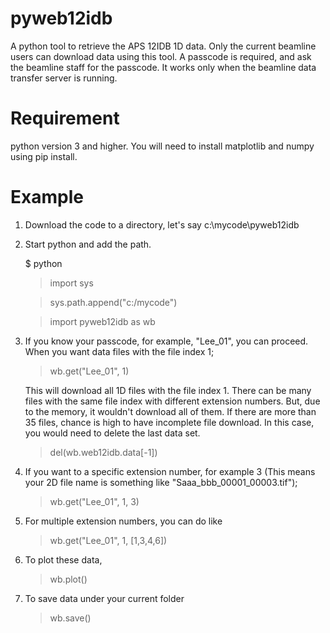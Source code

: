 # pyweb12idb
 A python tool to retrieve the APS 12IDB 1D data. Only the current beamline users can download data using this tool. A passcode is required, and ask the beamline staff for the passcode. It works only when the beamline data transfer server is running.

# Requirement
 python version 3 and higher.
 You will need to install matplotlib and numpy using pip install.

# Example
 1. Download the code to a directory, let's say c:\mycode\pyweb12idb
 2. Start python and add the path.
    
    $ python
    
    >import sys
    
    >sys.path.append("c:/mycode")
    
    >import pyweb12idb as wb
 3. If you know your passcode, for example, "Lee_01", you can proceed. When you want data files with the file index 1;
    
    >wb.get("Lee_01", 1)
    
    This will download all 1D files with the file index 1. There can be many files with the same file index with different extension numbers.
    But, due to the memory, it wouldn't download all of them. If there are more than 35 files, chance is high to have incomplete file download.
    In this case, you would need to delete the last data set.
    
    >del(wb.web12idb.data[-1])
    
 4. If you want to a specific extension number, for example 3 (This means your 2D file name is something like "Saaa_bbb_00001_00003.tif");
    
    >wb.get("Lee_01", 1, 3)
 5. For multiple extension numbers, you can do like
    
    >wb.get("Lee_01", 1, [1,3,4,6])
 6. To plot these data,
    
    >wb.plot()
 7. To save data under your current folder
    
    >wb.save()

